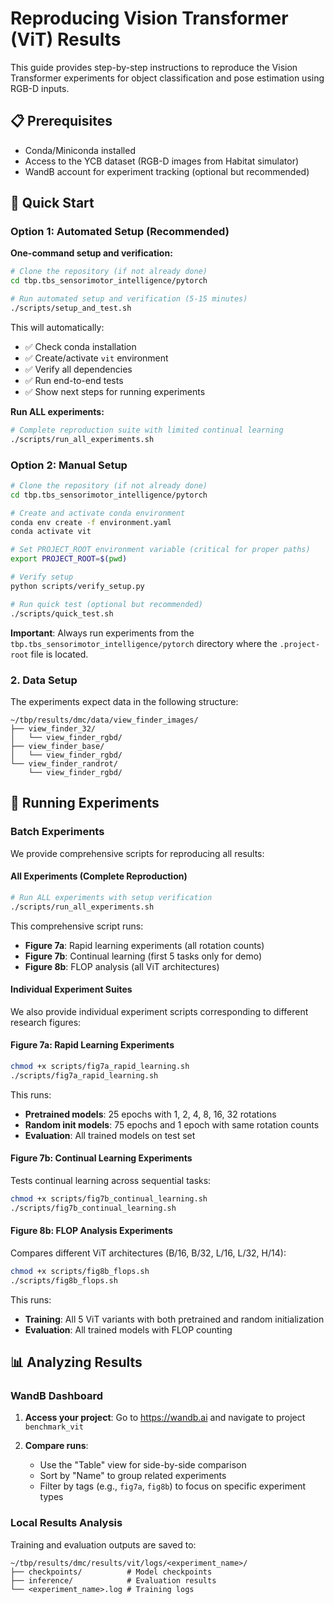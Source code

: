 # Reproducing Vision Transformer (ViT) Results

This guide provides step-by-step instructions to reproduce the Vision Transformer experiments for object classification and pose estimation using RGB-D inputs.

## 📋 Prerequisites

- Conda/Miniconda installed
- Access to the YCB dataset (RGB-D images from Habitat simulator)
- WandB account for experiment tracking (optional but recommended)

## 🚀 Quick Start

### Option 1: Automated Setup (Recommended)

**One-command setup and verification:**
```bash
# Clone the repository (if not already done)
cd tbp.tbs_sensorimotor_intelligence/pytorch

# Run automated setup and verification (5-15 minutes)
./scripts/setup_and_test.sh
```

This will automatically:
- ✅ Check conda installation
- ✅ Create/activate `vit` environment  
- ✅ Verify all dependencies
- ✅ Run end-to-end tests
- ✅ Show next steps for running experiments

**Run ALL experiments:**
```bash
# Complete reproduction suite with limited continual learning
./scripts/run_all_experiments.sh
```

### Option 2: Manual Setup

```bash
# Clone the repository (if not already done)
cd tbp.tbs_sensorimotor_intelligence/pytorch

# Create and activate conda environment
conda env create -f environment.yaml
conda activate vit

# Set PROJECT_ROOT environment variable (critical for proper paths)
export PROJECT_ROOT=$(pwd)

# Verify setup
python scripts/verify_setup.py

# Run quick test (optional but recommended)
./scripts/quick_test.sh
```

**Important**: Always run experiments from the `tbp.tbs_sensorimotor_intelligence/pytorch` directory where the `.project-root` file is located.

### 2. Data Setup

The experiments expect data in the following structure:
```
~/tbp/results/dmc/data/view_finder_images/
├── view_finder_32/
│   └── view_finder_rgbd/
├── view_finder_base/
│   └── view_finder_rgbd/
└── view_finder_randrot/
    └── view_finder_rgbd/
```

## 🧪 Running Experiments


### Batch Experiments

We provide comprehensive scripts for reproducing all results:

#### All Experiments (Complete Reproduction)
```bash
# Run ALL experiments with setup verification 
./scripts/run_all_experiments.sh
```

This comprehensive script runs:
- **Figure 7a**: Rapid learning experiments (all rotation counts)
- **Figure 7b**: Continual learning (first 5 tasks only for demo)
- **Figure 8b**: FLOP analysis (all ViT architectures)

#### Individual Experiment Suites

We also provide individual experiment scripts corresponding to different research figures:

#### Figure 7a: Rapid Learning Experiments

```bash
chmod +x scripts/fig7a_rapid_learning.sh
./scripts/fig7a_rapid_learning.sh
```

This runs:
- **Pretrained models**: 25 epochs with 1, 2, 4, 8, 16, 32 rotations
- **Random init models**: 75 epochs and 1 epoch with same rotation counts
- **Evaluation**: All trained models on test set

#### Figure 7b: Continual Learning Experiments
Tests continual learning across sequential tasks:

```bash
chmod +x scripts/fig7b_continual_learning.sh
./scripts/fig7b_continual_learning.sh
```

#### Figure 8b: FLOP Analysis Experiments
Compares different ViT architectures (B/16, B/32, L/16, L/32, H/14):

```bash
chmod +x scripts/fig8b_flops.sh
./scripts/fig8b_flops.sh
```

This runs:
- **Training**: All 5 ViT variants with both pretrained and random initialization
- **Evaluation**: All trained models with FLOP counting

## 📊 Analyzing Results

### WandB Dashboard

1. **Access your project**: Go to https://wandb.ai and navigate to project `benchmark_vit`

2. **Compare runs**: 
   - Use the "Table" view for side-by-side comparison
   - Sort by "Name" to group related experiments
   - Filter by tags (e.g., `fig7a`, `fig8b`) to focus on specific experiment types

### Local Results Analysis

Training and evaluation outputs are saved to:
```
~/tbp/results/dmc/results/vit/logs/<experiment_name>/
├── checkpoints/          # Model checkpoints
├── inference/            # Evaluation results
└── <experiment_name>.log # Training logs
```